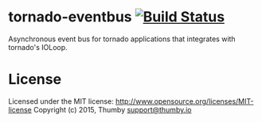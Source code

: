 # tornado-eventbus [![Build Status](https://travis-ci.org/thumby/tornado-eventbus.svg?branch=master)](https://travis-ci.org/thumby/tornado-eventbus)
Asynchronous event bus for tornado applications that integrates with tornado's IOLoop.

# License

Licensed under the MIT license:
http://www.opensource.org/licenses/MIT-license
Copyright (c) 2015, Thumby <support@thumby.io>
